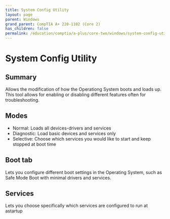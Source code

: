 ```yaml
---
title: System Config Utility
layout: page
parent: Windows
grand_parent: CompTIA A+ 220-1102 (Core 2)
has_children: false
permalink: /education/comptia/a-plus/core-two/windows/system-config-utility/
---
```


# System Config Utility

## Summary

Allows the modification of how the Operationg System boots and loads up. This tool allows for enabling or disabling different features often for troubleshooting.

## Modes

- Normal: Loads all devices-drivers and services
- Diagnostic: Load basic devices and services only
- Selective: Choose which services you would like to start and keep stopped at boot time

## Boot tab

Lets you configure different boot settings in the Operating System, such as Safe Mode Boot with minimal drivers and services.

## Services

Lets you choose specifically which services are configured to run at astartup
